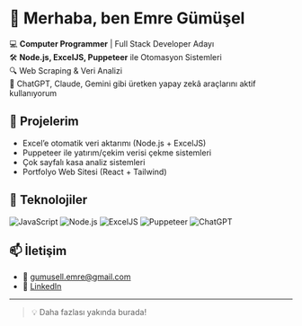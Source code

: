 # 👋 Merhaba, ben Emre Gümüşel

💻 **Computer Programmer** | Full Stack Developer Adayı  
🛠️ **Node.js, ExcelJS, Puppeteer** ile Otomasyon Sistemleri  
🔍 Web Scraping & Veri Analizi  
🤖 ChatGPT, Claude, Gemini gibi üretken yapay zekâ araçlarını aktif kullanıyorum

## 🚀 Projelerim
- Excel’e otomatik veri aktarımı (Node.js + ExcelJS)
- Puppeteer ile yatırım/çekim verisi çekme sistemleri
- Çok sayfalı kasa analiz sistemleri
- Portfolyo Web Sitesi (React + Tailwind)

## 🧠 Teknolojiler
![JavaScript](https://img.shields.io/badge/-JavaScript-black?style=flat-square&logo=javascript)
![Node.js](https://img.shields.io/badge/-Node.js-green?style=flat-square&logo=node.js)
![ExcelJS](https://img.shields.io/badge/-ExcelJS-darkgreen?style=flat-square)
![Puppeteer](https://img.shields.io/badge/-Puppeteer-black?style=flat-square&logo=puppeteer)
![ChatGPT](https://img.shields.io/badge/-AI--Driven-black?style=flat-square&logo=openai)

## 📫 İletişim
- 📧 gumusell.emre@gmail.com  
- 🔗 [LinkedIn](https://www.linkedin.com/in/emre-gümüşel-4718522a3)

---

> 💡 Daha fazlası yakında burada!
